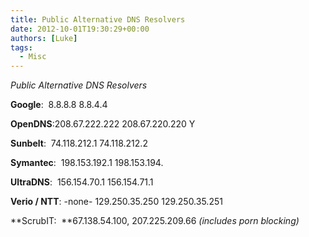 ```yaml
---
title: Public Alternative DNS Resolvers
date: 2012-10-01T19:30:29+00:00
authors: [Luke]
tags:
  - Misc
---
```

_Public Alternative DNS Resolvers_

**Google**:  8.8.8.8 8.8.4.4

**OpenDNS**:208.67.222.222 208.67.220.220 Y

**Sunbelt**:  74.118.212.1 74.118.212.2

**Symantec**:  198.153.192.1 198.153.194.

**UltraDNS**:  156.154.70.1 156.154.71.1

**Verio / NTT**: -none- 129.250.35.250 129.250.35.251

**ScrubIT:  **67.138.54.100, 207.225.209.66 _(includes porn blocking)_